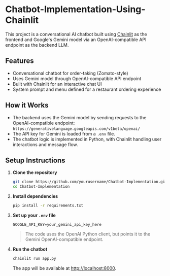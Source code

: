 # Chatbot-Implementation-Using-Chainlit

This project is a conversational AI chatbot built using [Chainlit](https://www.chainlit.io/) as the frontend and Google's Gemini model via an OpenAI-compatible API endpoint as the backend LLM.

## Features

- Conversational chatbot for order-taking (Zomato-style)
- Uses Gemini model through OpenAI-compatible API endpoint
- Built with Chainlit for an interactive chat UI
- System prompt and menu defined for a restaurant ordering experience

## How it Works

- The backend uses the Gemini model by sending requests to the OpenAI-compatible endpoint:  
  `https://generativelanguage.googleapis.com/v1beta/openai/`
- The API key for Gemini is loaded from a `.env` file.
- The chatbot logic is implemented in Python, with Chainlit handling user interactions and message flow.

## Setup Instructions

1. **Clone the repository**
   ```bash
   git clone https://github.com/yourusername/Chatbot-Implementation.git
   cd Chatbot-Implementation
   ```

2. **Install dependencies**
   ```bash
   pip install -r requirements.txt
   ```

3. **Set up your `.env` file**
   ```
   GOOGLE_API_KEY=your_gemini_api_key_here
   ```
   > The code uses the OpenAI Python client, but points it to the Gemini OpenAI-compatible endpoint.

4. **Run the chatbot**
   ```bash
   chainlit run app.py
   ```
   The app will be available at [http://localhost:8000](http://localhost:8000).